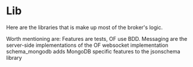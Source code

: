 # Lib
Here are the libraries that is make up most of the broker's logic. 

Worth mentioning are:
Features are tests, OF use BDD.
Messaging are the server-side implementations of the OF websocket implementation
schema_mongodb adds MongoDB specific features to the jsonschema library 